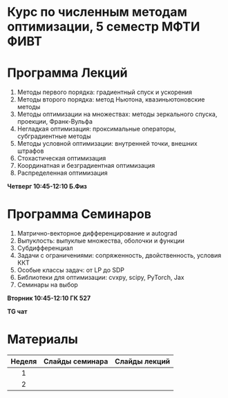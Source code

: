 # Курс по численным методам оптимизации, 5 семестр МФТИ ФИВТ  



# Программа Лекций
1) Методы первого порядка: градиентный спуск и ускорения 
2) Методы второго порядка: метод Ньютона, квазиньютоновские методы 
3) Методы оптимизации на множествах: методы зеркального спуска, проекции, Франк-Вульфа
4) Негладкая оптимизация: проксимальные операторы, субградиентные методы
5) Методы условной оптимизации: внутренней точки, внешних  штрафов
6) Стохастическая оптимизация
7) Координатная и безградиентная оптимизация 
8) Распределенная оптимизация
    
**Четверг 10:45-12:10 Б.Физ**

# Программа Семинаров 

1) Матрично-векторное дифференцирование и autograd
2) Выпуклость: выпуклые множества, оболочки и функции
3) Субдифференциал 
4) Задачи с ограничениями: сопряженность, двойственность, условия ККТ
5) Особые классы задач: от LP до SDP
6) Библиотеки для оптимизации: cvxpy, scipy, PyTorch, Jax
7) Семинары на выбор

**Вторник 10:45-12:10  ГК 527**

**TG чат**


# Материалы 
| Неделя | Слайды семинара | Слайды лекций | 
|:------:|:----------|:----------:|
|1| |  | |
|2| |  | |
